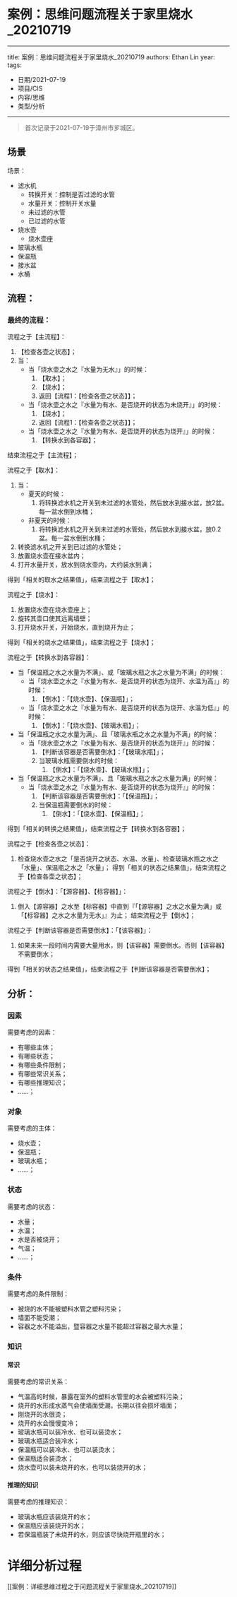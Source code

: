 # 案例：思维问题流程关于家里烧水_20210719


---
title: 案例：思维问题流程关于家里烧水_20210719
authors: Ethan Lin
year:
tags:
  - 日期/2021-07-19 
  - 项目/CIS 
  - 内容/思维  
  - 类型/分析
---




> 首次记录于2021-07-19于漳州市芗城区。



## 场景

场景：
- 滤水机
	- 转换开关：控制是否过滤的水管
    - 水量开关：控制开关水量
    - 未过滤的水管
    - 已过滤的水管
- 烧水壶
    - 烧水壶座
- 玻璃水瓶
- 保温瓶
- 接水盆
- 水桶


## 流程：

### 最终的流程： 

流程之于【主流程】：

1. 【检查各壶之状态】；
2. 当：
    - 当「烧水壶之水之『水量为无水』」的时候：
        1. 【取水】；
        2. 【烧水】；
        3. 返回【流程1：【检查各壶之状态】】；
    - 当「烧水壶之水之『水量为有水、是否烧开的状态为未烧开』」的时候：
        1. 【烧水】；
        2. 返回【流程1：【检查各壶之状态】】；
    - 当「烧水壶之水之『水量为有水、是否烧开的状态为烧开』」的时候：
        1. 【转换水到各容器】；

结束流程之于【主流程】；

流程之于【取水】：

1. 当：
    - 夏天的时候：
        1. 将转换滤水机之开关到未过滤的水管处，然后放水到接水盆，放2盆。每一盆水倒到水桶；
    - 非夏天的时候：
        1. 将转换滤水机之开关到未过滤的水管处，然后放水到接水盆，放0.2盆。每一盆水倒到水桶；
2. 转换滤水机之开关到已过滤的水管处；
3. 放置烧水壶在接水盆内；
4. 打开水量开关，放水到烧水壶内，大约装水到满；

得到「相关的取水之结果值」，结束流程之于【取水】；


流程之于【烧水】：
1. 放置烧水壶在烧水壶座上；
2. 旋转其壶口使其远离墙壁；
3. 打开烧水开关，开始烧水，直到烧开为止；

得到「相关的烧水之结果值」，结束流程之于【烧水】；


流程之于【转换水到各容器】：
- 当「保温瓶之水之水量为不满」、或「玻璃水瓶之水之水量为不满」的时候：
    - 当「烧水壶之水之『水量为有水、是否烧开的状态为烧开、水温为高』」的时候：
        1. 【倒水】：「【烧水壶】、【保温瓶】」；
    - 当「烧水壶之水之『水量为有水、是否烧开的状态为烧开、水温为低』」的时候：
        1. 【倒水】：「【烧水壶】、【玻璃水瓶】」；
- 当「保温瓶之水之水量为满」、且「玻璃水瓶之水之水量为不满」的时候：
    - 当「烧水壶之水之『水量为有水、是否烧开的状态为烧开』」的时候：
        1. 【判断该容器是否需要倒水】：「【玻璃水瓶】」；
        2. 当玻璃水瓶需要倒水的时候：
            1. 【倒水】：「【烧水壶】、【玻璃水瓶】」；
- 当「保温瓶之水之水量为不满」、且「玻璃水瓶之水之水量为满」的时候：
    - 当「烧水壶之水之『水量为有水、是否烧开的状态为烧开』」的时候：
        1. 【判断该容器是否需要倒水】：「【保温瓶】」；
        2. 当保温瓶需要倒水的时候：
            1. 【倒水】：「【烧水壶】、【保温瓶】」；

得到「相关的转换之结果值」，结束流程之于【转换水到各容器】；


流程之于【检查各壶之状态】：
1. 检查烧水壶之水之「是否烧开之状态、水温、水量」、检查玻璃水瓶之水之「水量」、保温瓶之水之「水量」；
得到「相关的状态之结果值」，结束流程之于【检查各壶之状态】；


流程之于【倒水】：「【源容器】、【标容器】」：
1. 倒入【源容器】之水至【标容器】中直到『「【源容器】之水之水量为满」或「【标容器】之水之水量为无水」』为止；
结束流程之于【倒水】；


流程之于【判断该容器是否需要倒水】：「【该容器】」：

1. 如果未来一段时间内需要大量用水，则【该容器】需要倒水。否则【该容器】不需要倒水；

得到「相关的状态之结果值」，结束流程之于【判断该容器是否需要倒水】；



## 分析：

### 因素

需要考虑的因素：
- 有哪些主体；
- 有哪些状态；
- 有哪些条件限制；
- 有哪些常识关系；
- 有哪些推理知识；
- ……；


### 对象

需要考虑的主体：
- 烧水壶；
- 保温瓶；
- 玻璃水瓶；
- ……；


### 状态

需要考虑的状态：
- 水量；
- 水温；
- 水是否被烧开；
- 气温；
- ……；


### 条件

需要考虑的条件限制：
- 被烧的水不能被塑料水管之塑料污染；
- 墙面不能受潮；
- 容器之水不能溢出，暨容器之水量不能超过容器之最大水量；


### 知识

#### 常识

需要考虑的常识关系：
- 气温高的时候，暴露在室外的塑料水管里的水会被塑料污染；
- 烧开的水形成水蒸气会使墙面受潮，长期以往会损坏墙面；
- 刚烧开的水很烫；
- 烧开的水会慢慢变冷；
- 玻璃水瓶可以装冷水、也可以装烫水；
- 玻璃水瓶适合装冷水；
- 保温瓶可以装冷水、也可以装烫水；
- 保温瓶适合装烫水；
- 烧水壶可以装未烧开的水，也可以装烧开的水；

#### 推理的知识

需要考虑的推理知识：
- 玻璃水瓶应该装烧开的水；
- 保温瓶应该装烧开的水；
- 若保温瓶装了未烧开的水，则应该尽快烧开瓶里的水；


# 详细分析过程

[[案例：详细思维过程之于问题流程关于家里烧水_20210719]]


